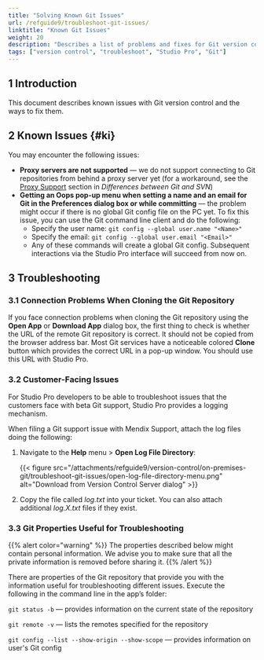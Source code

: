 ```yaml
---
title: "Solving Known Git Issues"
url: /refguide9/troubleshoot-git-issues/
linktitle: "Known Git Issues"
weight: 20
description: "Describes a list of problems and fixes for Git version control issues."
tags: ["version control", "troubleshoot", "Studio Pro", "Git"]
---
```


## 1 Introduction

This document describes known issues with Git version control and the ways to fix them.

## 2 Known Issues {#ki}

You may encounter the following issues:

* **Proxy servers are not supported** — we do not support connecting to Git repositories from behind a proxy server yet (for a workaround, see the [Proxy Support](/refguide9/svn-git-differences/#proxy-support) section in *Differences between Git and SVN*)
* **Getting an Oops pop-up menu when setting a name and an email for Git in the Preferences dialog box or while committing** — the problem might occur if there is no global Git config file on the PC yet. To fix this issue, you can use the Git command line client and do the following:
    * Specify the user name:
    `git config --global user.name "<Name>"`
    * Specify the email:
    `git config --global user.email "<Email>"`
    * Any of these commands will create a global Git config. Subsequent interactions via the Studio Pro interface will succeed from now on.

## 3 Troubleshooting

### 3.1 Connection Problems When Cloning the Git Repository

If you face connection problems when cloning the Git repository using the **Open App** or **Download App** dialog box, the first thing to check is whether the URL of the remote Git repository is correct. It should not be copied from the browser address bar. Most Git services have a noticeable colored **Clone** button which provides the correct URL in a pop-up window. You should use this URL with Studio Pro.

### 3.2 Customer-Facing Issues

For Studio Pro developers to be able to troubleshoot issues that the customers face with beta Git support, Studio Pro provides a logging mechanism.

When filing a Git support issue with Mendix Support, attach the log files doing the following:

1. Navigate to the **Help** menu > **Open Log File Directory**:

    {{< figure src="/attachments/refguide9/version-control/on-premises-git/troubleshoot-git-issues/open-log-file-directory-menu.png" alt="Download from Version Control Server dialog" >}}

2. Copy the file called *log.txt* into your ticket. You can also attach additional *log.X.txt* files if they exist.

### 3.3 Git Properties Useful for Troubleshooting

{{% alert color="warning" %}}
The properties described below might contain personal information. We advise you to make sure that all the private information is removed before sharing it. 
{{% /alert %}}

There are properties of the Git repository that provide you with the information useful for troubleshooting different issues. Execute the following in the command line in the app’s folder:

`git status -b` — provides information on the current state of the repository

`git remote -v` — lists the remotes specified for the repository

`git config --list --show-origin --show-scope` — provides information on user's Git config
